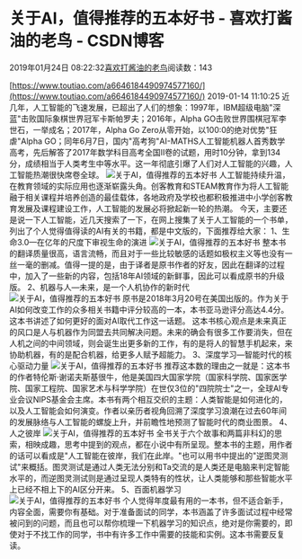 
# 关于AI，值得推荐的五本好书 - 喜欢打酱油的老鸟 - CSDN博客


2019年01月24日 08:22:32[喜欢打酱油的老鸟](https://me.csdn.net/weixin_42137700)阅读数：143


[https://www.toutiao.com/a6646184490974577160/](https://www.toutiao.com/a6646184490974577160/)
2019-01-14 11:10:25
近几年，人工智能的飞速发展，已超出了人们的想象：1997年，IBM超级电脑"深蓝"击败国际象棋世界冠军卡斯帕罗夫；2016年，Alpha GO击败世界围棋冠军李世石，一举成名；2017年，Alpha Go Zero从零开始，以100∶0的绝对优势"狂虐"Alpha GO；同年6月7日，国内"高考狗"AI-MATHS人工智能机器人首秀数学高考，先后解答了2017年数学科目高考全国Ⅱ卷的试题，用时10分钟，拿到134分，成绩相当于人类考生中等水平。这一年彻底引爆了人们对人工智能的兴趣，人工智能热潮很快席卷全球。
![关于AI，值得推荐的五本好书](http://p1.pstatp.com/large/pgc-image/0f665df3a0744a6288e2e0aae59c08cc)
人工智能持续升温，在教育领域的实际应用也逐渐崭露头角。创客教育和STEAM教育作为将人工智能融于相关课程并培养创造的最佳载体，各地政府及学校也都积极推进中小学创客教育发展及课程建设工作，人工智能的发展必将掀起新一轮的热潮。
今天，主要还是说一下人工智能，近几天搜索了一下，在网上搜集了关于人工智能的一个书单，列出了个人觉得值得读的AI有关的书籍，都是中文版的，下面推荐给大家：
1、生命3.0—在亿年的尺度下审视生命的演进
![关于AI，值得推荐的五本好书](http://p3.pstatp.com/large/pgc-image/9bfc5736176042088ef9f12d62502869)
整本书的翻译质量很高，语言流畅，而且对于一些比较敏感的话题如极权主义等也没有一丝一毫的删减。值得一提的是，由于译者是原书作者的好友，因此在翻译的过程中，加入了一些新的内容，包括18年AI领域的新鲜事，因此可以看成原书的升级版。
2、机器与人—未来，是一个人机协作的新时代
![关于AI，值得推荐的五本好书](http://p9.pstatp.com/large/pgc-image/24106de92d414fba863179f46e612078)
原书是2018年3月20号在美国出版的。作为关于AI如何改变工作的众多相关书籍中评分较高的一本，本书亚马逊评分高达4.4分。这本书讲述了如何更好的面对AI取代工作这一话题。
这本书核心观点是未来真正的风口是人与机器作为同盟去共同解决问题。未来的确会有很多工作要消失，但在人机之间的中间领域，则会诞生出更多新的工作，有的是将人的智慧手机起来，来协助机器，有的是配合机器，给更多人赋予超能力。
3、深度学习—智能时代的核心驱动力量
![关于AI，值得推荐的五本好书](http://p3.pstatp.com/large/pgc-image/60b17fb4669c47c3b46e04cf629724d1)
推荐这本数的理由之一就是：这本书的作者特伦斯·谢诺夫斯基很牛，他是美国四大国家学院（国家科学院、国家医学院、国家工程院、国家艺术与科学学院）在世仅3位的"四院院士"之一，全球AI专业会议NIPS基金会主席。本书有两个相互交织的主题：人类智能是如何进化的，以及人工智能会如何演变。作者以亲历者视角回溯了深度学习浪潮在过去60年间的发展脉络与人工智能的螺旋上升，并前瞻性地预测了智能时代的商业图景。
4、人之彼岸
![关于AI，值得推荐的五本好书](http://p1.pstatp.com/large/pgc-image/a0650c9148a248ac9aedf153a204ee59)
全书关于六个故事和两篇非科幻的思索，相映成趣，思考中提到的观点，都在小说中有所呈现。整本书的主题，用作者的话可以看成是"人工智能在彼岸，我们在此岸。"也可以用书中提出的"逆图灵测试"来概括。图灵测试是通过人类无法分别和Ta交流的是人类还是电脑来判定智能水平的，而逆图灵测试则是通过呈现人类特有的性状，让人类能够和那些智能水平上已经不相上下的AI区分开来。
5、百面机器学习
![关于AI，值得推荐的五本好书](http://p1.pstatp.com/large/pgc-image/a3c8b94adab3440a94dc9db79c5a0a5b)
个人觉得年度最有用的一本书，但不适合新手，内容全面，需要你有基础。对于准备面试的同学，本书涵盖了许多面试过程中经常被问到的问题，而且也可以帮你梳理一下机器学习的知识点，绝对是你需要的，即使对于不找工作的同学，书中有许多工作中需要的技能和实例。这本书需要反复读。

